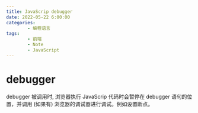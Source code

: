 ```yaml
---
title: JavaScrip debugger
date: 2022-05-22 6:00:00
categories:
        - 编程语言
tags:
        - 前端
        - Note
        - JavaScript
---
```


# debugger

debugger 被调用时, 浏览器执行 JavaScrip 代码时会暂停在 debugger 语句的位置，并调用 (如果有) 浏览器的调试器进行调试。例如设置断点。
